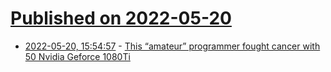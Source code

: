 # [Published on 2022-05-20](index.md)

* [2022-05-20, 15:54:57](https://news.ycombinator.com/item?id=31449147) - [This “amateur” programmer fought cancer with 50 Nvidia Geforce 1080Ti](https://howardchen.substack.com/p/this-amateur-programmer-fought-cancer)
